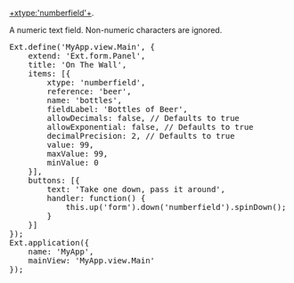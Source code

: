 <a href="http://docs.sencha.com/extjs/5.0/apidocs/#!/api/Ext.form.field.Number" target="api">+xtype:'numberfield'+</a>.

A numeric text field. Non-numeric characters are ignored. 

<pre class="runnable run">
Ext.define('MyApp.view.Main', {
    extend: 'Ext.form.Panel',
    title: 'On The Wall',
    items: [{
        xtype: 'numberfield',
        reference: 'beer',
        name: 'bottles',
        fieldLabel: 'Bottles of Beer',
        allowDecimals: false, // Defaults to true
        allowExponential: false, // Defaults to true
        decimalPrecision: 2, // Defaults to true
        value: 99,
        maxValue: 99,
        minValue: 0
    }],
    buttons: [{
        text: 'Take one down, pass it around',
        handler: function() {
            this.up('form').down('numberfield').spinDown();
        }
    }]
});
Ext.application({
    name: 'MyApp',
    mainView: 'MyApp.view.Main'
});

</pre>